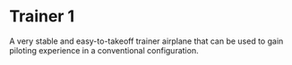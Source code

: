 # Trainer 1
A very stable and easy-to-takeoff trainer airplane that can be used to gain piloting experience in a conventional configuration.
